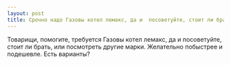 ```yaml
---
layout: post 
title: Срочно надо Газовы котел лемакс, да и  посоветуйте, стоит ли брать, или посмотреть другие марки 
--- 
```

Товарищи, помогите, требуется Газовы котел лемакс, да и  посоветуйте, стоит ли брать, или посмотреть другие марки. Желательно побыстрее и подешевле. Есть варианты?